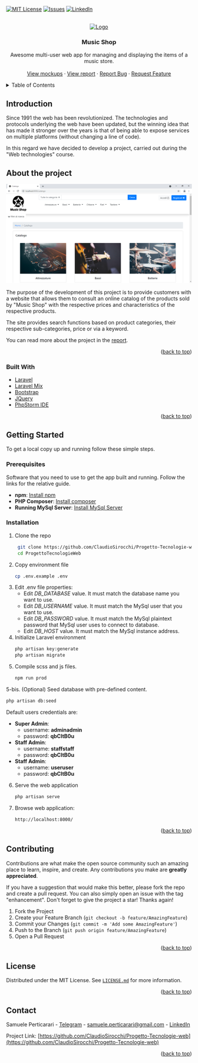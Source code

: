 <div id="top"></div>

[![MIT License][license-shield]][license-url]
[![Issues][issues-shield]][issues-url]
[![LinkedIn][linkedin-shield]][linkedin-url]



<!-- PROJECT LOGO -->
<br />
<div align="center">
  <a href="https://github.com/ClaudioSirocchi/Progetto-Tecnologie-web">
    <img src="public/img/logoSito.png" alt="Logo" width="80" height="80">
  </a>

  <h3 align="center">Music Shop</h3>

  <p align="center">
    Awesome multi-user web app for managing and displaying the items of a music store.
    <br />
    <br />
    <a href="https://github.com/ClaudioSirocchi/Progetto-Tecnologie-web/blob/master/TecWeb%20Mockup.pdf">View mockups</a>
    ·
    <a href="https://github.com/ClaudioSirocchi/Progetto-Tecnologie-web/blob/master/public/Relazione_gruppo_15.pdf">View report</a>
    ·
    <a href="https://github.com/ClaudioSirocchi/Progetto-Tecnologie-web/issues">Report Bug</a>
    ·
    <a href="https://github.com/ClaudioSirocchi/Progetto-Tecnologie-web/issues">Request Feature</a>
  </p>
</div>



<!-- TABLE OF CONTENTS -->
<details>
  <summary>Table of Contents</summary>
  <ol>
    <li><a href="#introduction">Introduction</a></li>
    <li>
      <a href="#about-the-project">About The Project</a>
      <ul>
        <li><a href="#built-with">Built With</a></li>
      </ul>
    </li>
    <li>
      <a href="#getting-started">Getting Started</a>
      <ul>
        <li><a href="#prerequisites">Prerequisites</a></li>
        <li><a href="#installation">Installation</a></li>
      </ul>
    </li>
    <li><a href="#contributing">Contributing</a></li>
    <li><a href="#license">License</a></li>
    <li><a href="#contact">Contact</a></li>
  </ol>
</details>



<!-- Introduction -->
## Introduction

Since 1991 the web has been revolutionized.
The technologies and protocols underlying the web have been updated, but the winning idea that has made it stronger over the years is that of being able to expose services on multiple platforms (without changing a line of code).

In this regard we have decided to develop a project, carried out during the "Web technologies" course. 


<!-- ABOUT THE PROJECT -->
## About the project

[![Catalog screenshot][product-screenshot]](https://github.com/ClaudioSirocchi/Progetto-Tecnologie-web)

The purpose of the development of this project is to provide customers with a website that allows them to consult an online catalog of the products sold by "Music Shop" with the respective prices and characteristics of the respective products.

The site provides search functions based on product categories, their respective sub-categories, price or via a keyword.

You can read more about the project in the <a href="https://github.com/ClaudioSirocchi/Progetto-Tecnologie-web/blob/master/public/Relazione_gruppo_15.pdf">report</a>.

<p align="right">(<a href="#top">back to top</a>)</p>



### Built With

* [Laravel](https://laravel.com/)
* [Laravel Mix](https://laravel-mix.com/)
* [Bootstrap](https://getbootstrap.com/docs)
* [JQuery](https://jquery.com/)
* [PhpStorm IDE](https://www.jetbrains.com/phpstorm/)

<p align="right">(<a href="#top">back to top</a>)</p>


<!-- GETTING STARTED -->
## Getting Started

To get a local copy up and running follow these simple steps.

### Prerequisites

Software that you need to use to get the app built and running. Follow the links for the relative guide.

* **npm**: <a href="https://docs.npmjs.com/cli/v7/configuring-npm/install">Install npm</a>
* **PHP Composer**: <a href="https://getcomposer.org/">Install composer</a>
* **Running MySql Server**: <a href="https://dev.mysql.com/downloads/installer/">Install MySql Server</a>

### Installation

1. Clone the repo
   ```sh
    git clone https://github.com/ClaudioSirocchi/Progetto-Tecnologie-web.git ProgettoTecnologieWeb
    cd ProgettoTecnologieWeb
   ```
2. Copy environment file
    ```sh
    cp .env.example .env
    ```
3. Edit .env file properties:
    - Edit *DB_DATABASE* value. It must match the database name you want to use.
    - Edit *DB_USERNAME* value. It must match the MySql user that you want to use.
    - Edit *DB_PASSWORD* value. It must match the MySql plaintext password that MySql user uses to connect to database.
    - Edit *DB_HOST* value. It must match the MySql instance address.
4. Initialize Laravel environment
    ```sh
    php artisan key:generate
    php artisan migrate
    ```
5. Compile scss and js files.
    ```sh
    npm run prod
    ```
    
5-bis. (Optional) Seed database with pre-defined content.

```sh
php artisan db:seed
```
    
Default users credentials are:

- **Super Admin**:
    - username: **adminadmin**
    - password: **qbCltB0u**
- **Staff Admin**:
    - username: **staffstaff**
    - password: **qbCltB0u**
- **Staff Admin**:
    - username: **useruser**
    - password: **qbCltB0u**

6. Serve the web application
    ```sh
    php artisan serve
    ```

7. Browse web application:
    ```
    http://localhost:8000/
    ```
    

<p align="right">(<a href="#top">back to top</a>)</p>


<!-- CONTRIBUTING -->
## Contributing

Contributions are what make the open source community such an amazing place to learn, inspire, and create. Any contributions you make are **greatly appreciated**.

If you have a suggestion that would make this better, please fork the repo and create a pull request. You can also simply open an issue with the tag "enhancement".
Don't forget to give the project a star! Thanks again!

1. Fork the Project
2. Create your Feature Branch (`git checkout -b feature/AmazingFeature`)
3. Commit your Changes (`git commit -m 'Add some AmazingFeature'`)
4. Push to the Branch (`git push origin feature/AmazingFeature`)
5. Open a Pull Request

<p align="right">(<a href="#top">back to top</a>)</p>



<!-- LICENSE -->
## License

Distributed under the MIT License. See <a href="https://github.com/ClaudioSirocchi/Progetto-Tecnologie-web/blob/master/LICENSE.md">`LICENSE.md`</a> for more information.

<p align="right">(<a href="#top">back to top</a>)</p>



<!-- CONTACT -->
## Contact

Samuele Perticarari - [Telegram](https://t.me/SamuPert) - samuele.perticarari@gmail.com - [LinkedIn](https://www.linkedin.com/in/samuele-perticarari/)

Project Link: [https://github.com/ClaudioSirocchi/Progetto-Tecnologie-web](https://github.com/ClaudioSirocchi/Progetto-Tecnologie-web)

<p align="right">(<a href="#top">back to top</a>)</p>



<!-- MARKDOWN LINKS & IMAGES -->
<!-- https://shields.io/ -->
[issues-shield]: https://img.shields.io/github/issues/ClaudioSirocchi/Progetto-Tecnologie-web
[issues-url]: https://github.com/ClaudioSirocchi/Progetto-Tecnologie-web/issues
[license-shield]: https://img.shields.io/github/license/ClaudioSirocchi/Progetto-Tecnologie-web
[license-url]: https://github.com/ClaudioSirocchi/Progetto-Tecnologie-web/blob/master/LICENSE.md
[linkedin-shield]: https://img.shields.io/badge/LinkedIn-SamuelePerticarari-blue
[linkedin-url]: https://www.linkedin.com/in/samuele-perticarari/
[product-screenshot]: screenshots/catalogo.png
